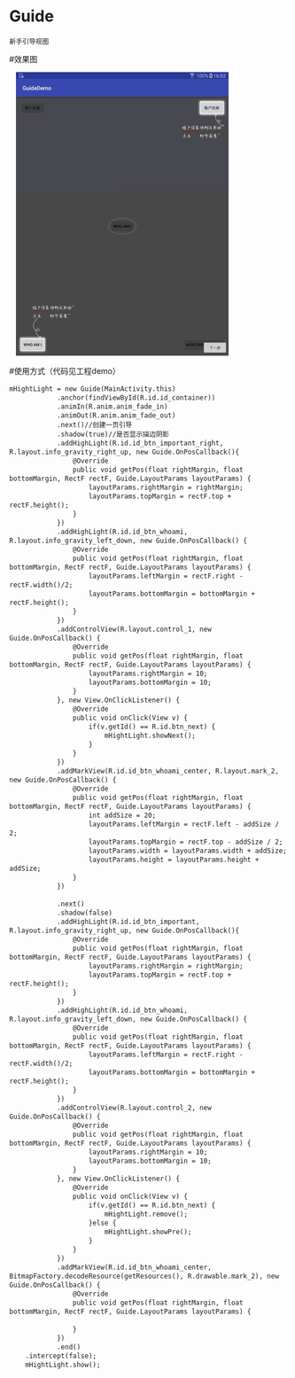 # Guide
    新手引导视图
#效果图

    ![name](https://raw.githubusercontent.com/wcl9900/Guide/master/guide.gif)

#使用方式（代码见工程demo）

    mHightLight = new Guide(MainActivity.this)
                .anchor(findViewById(R.id.id_container))
                .animIn(R.anim.anim_fade_in)
                .animOut(R.anim.anim_fade_out)
                .next()//创建一页引导
                .shadow(true)//是否显示描边阴影
                .addHighLight(R.id.id_btn_important_right, R.layout.info_gravity_right_up, new Guide.OnPosCallback(){
                    @Override
                    public void getPos(float rightMargin, float bottomMargin, RectF rectF, Guide.LayoutParams layoutParams) {
                        layoutParams.rightMargin = rightMargin;
                        layoutParams.topMargin = rectF.top + rectF.height();
                    }
                })
                .addHighLight(R.id.id_btn_whoami, R.layout.info_gravity_left_down, new Guide.OnPosCallback() {
                    @Override
                    public void getPos(float rightMargin, float bottomMargin, RectF rectF, Guide.LayoutParams layoutParams) {
                        layoutParams.leftMargin = rectF.right - rectF.width()/2;
                        layoutParams.bottomMargin = bottomMargin + rectF.height();
                    }
                })
                .addControlView(R.layout.control_1, new Guide.OnPosCallback() {
                    @Override
                    public void getPos(float rightMargin, float bottomMargin, RectF rectF, Guide.LayoutParams layoutParams) {
                        layoutParams.rightMargin = 10;
                        layoutParams.bottomMargin = 10;
                    }
                }, new View.OnClickListener() {
                    @Override
                    public void onClick(View v) {
                        if(v.getId() == R.id.btn_next) {
                            mHightLight.showNext();
                        }
                    }
                })
                .addMarkView(R.id.id_btn_whoami_center, R.layout.mark_2, new Guide.OnPosCallback() {
                    @Override
                    public void getPos(float rightMargin, float bottomMargin, RectF rectF, Guide.LayoutParams layoutParams) {
                        int addSize = 20;
                        layoutParams.leftMargin = rectF.left - addSize / 2;
                        layoutParams.topMargin = rectF.top - addSize / 2;
                        layoutParams.width = layoutParams.width + addSize;
                        layoutParams.height = layoutParams.height + addSize;
                    }
                })

                .next()
                .shadow(false)
                .addHighLight(R.id.id_btn_important, R.layout.info_gravity_right_up, new Guide.OnPosCallback(){
                    @Override
                    public void getPos(float rightMargin, float bottomMargin, RectF rectF, Guide.LayoutParams layoutParams) {
                        layoutParams.rightMargin = rightMargin;
                        layoutParams.topMargin = rectF.top + rectF.height();
                    }
                })
                .addHighLight(R.id.id_btn_whoami, R.layout.info_gravity_left_down, new Guide.OnPosCallback() {
                    @Override
                    public void getPos(float rightMargin, float bottomMargin, RectF rectF, Guide.LayoutParams layoutParams) {
                        layoutParams.leftMargin = rectF.right - rectF.width()/2;
                        layoutParams.bottomMargin = bottomMargin + rectF.height();
                    }
                })
                .addControlView(R.layout.control_2, new Guide.OnPosCallback() {
                    @Override
                    public void getPos(float rightMargin, float bottomMargin, RectF rectF, Guide.LayoutParams layoutParams) {
                        layoutParams.rightMargin = 10;
                        layoutParams.bottomMargin = 10;
                    }
                }, new View.OnClickListener() {
                    @Override
                    public void onClick(View v) {
                        if(v.getId() == R.id.btn_next) {
                            mHightLight.remove();
                        }else {
                            mHightLight.showPre();
                        }
                    }
                })
                .addMarkView(R.id.id_btn_whoami_center, BitmapFactory.decodeResource(getResources(), R.drawable.mark_2), new Guide.OnPosCallback() {
                    @Override
                    public void getPos(float rightMargin, float bottomMargin, RectF rectF, Guide.LayoutParams layoutParams) {

                    }
                })
                .end()
        .intercept(false);
        mHightLight.show();
